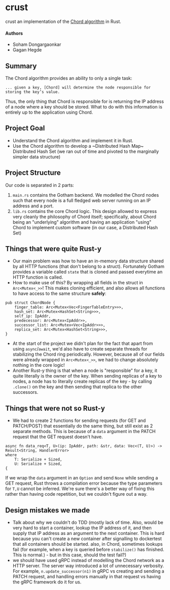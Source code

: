 # crust 

crust an implementation of the [Chord algorithm](https://en.wikipedia.org/wiki/Chord_(peer-to-peer)) in Rust.

#### Authors
- Soham Dongargaonkar
- Gagan Hegde

## Summary
The Chord algorithm provides an ability to only a single task:

```
... given a key, [Chord] will determine the node responsible for storing the key’s value.
```
Thus, the only thing that Chord is responsible for is returning the IP address of a node where a key should be stored. What to do with this information is entirely up to the application using Chord. 

## Project Goal
- Understand the Chord algorithm and implement it in Rust.
- Use the Chord algorithm to develop a ~Distributed Hash Map~ Distributed Hash Set (we ran out of time and pivoted to the marginally simpler data structure)

## Project Structure
Our code is separated in 2 parts:
1. `main.rs` contains the Gotham backend. We modelled the Chord nodes such that every node is a full fledged web server running on an IP address and a port. 
1. `lib.rs` contains the core Chord logic. 
This design allowed to express very cleanly the philosophy of Chord itself; specifically, about Chord being an "underlying" algorithm and having an application "using" Chord to implement custom software (in our case, a Distributed Hash Set)

## Things that were quite Rust-y
- Our main problem was how to have an in-memory data structure shared by all HTTP functions (that don't belong to a struct). Fortunately Gotham provides a variable called `state` that is cloned and passed everytime an HTTP function is called.
- How to make use of this? By wrapping all fields in the struct in `Arc<Mutex<_>>`! This makes cloning efficient, and also allows all functions to have access to the same structure **safely**:
```
pub struct ChordNode {
    finger_table: Arc<Mutex<Vec<FingerTableEntry>>>,
    hash_set: Arc<Mutex<HashSet<String>>>,
    self_ip: IpAddr,
    predecessor: Arc<Mutex<IpAddr>>,
    successor_list: Arc<Mutex<Vec<IpAddr>>>,
    replica_set: Arc<Mutex<HashSet<String>>>,
}
```
- At the start of the project we didn't plan for the fact that apart from using `async`/`await`, we'd also have to create separate threads for stabilizing the Chord ring periodically. However, because all of our fields were already wrapped in `Arc<Mutex<_>>`, we had to change absolutely nothing in the core logic!
- Another Rust-y thing is that when a node is "responsible" for a key, it quite literally is the owner of the key. When sending replicas of a key to nodes, a node has to literally create replicas of the key - by calling `.clone()` on the key and then sending that replica to the other successors.


## Things that were not so Rust-y
- We had to create 2 functions for sending requests (for GET and PATCH/POST) that essentially do the same thing, but still exist as 2 separate methods. This is because of a `data` argument in the PATCH request that the GET request doesn't have.
```
async fn data_req<T, U>(ip: IpAddr, path: &str, data: Vec<(T, U)>) -> Result<String, HandlerError>
where
    T: Serialize + Sized,
    U: Serialize + Sized,
{
```
If we wrap the `data` argument in an `Option` and send `None` while sending a GET request, Rust throws a compilation error because the type parameters for `T,U` cannot be inferred. We're sure there's a better way of fixing this rather than having code repetition, but we couldn't figure out a way. 

## Design mistakes we made
- Talk about why we couldn't do TDD (mostly lack of time. Also, would be very hard to start a container, lookup the IP address of it, and then supply that IP address as an argument to the next container. This is hard because you can't create a new container after signalling to dockertest that all containers should be started. also, in Chord, sometimes lookups fail (for example, when a key is queried before `stabilize()` has finished. This is normal.) - but in this case, should the test fail?)
- we should have used gRPC instead of modelling the Chord network as a HTTP server. The server way introduced a lot of unnecessary verbosity. For example, `n.update_successor(n1)` in gRPC vs creating and sending a PATCH request, and handling errors manually in that request vs having the gRPC framework do it for us. 
